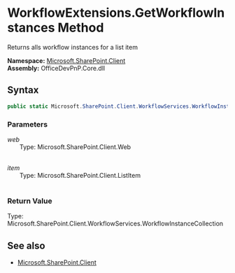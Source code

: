 # WorkflowExtensions.GetWorkflowInstances Method  
Returns alls workflow instances for a list item  

**Namespace:** [Microsoft.SharePoint.Client](Microsoft.SharePoint.Client.md)  
**Assembly:** OfficeDevPnP.Core.dll  
## Syntax
```C#
public static Microsoft.SharePoint.Client.WorkflowServices.WorkflowInstanceCollection GetWorkflowInstances(Web web, ListItem item)
```
### Parameters
*web*  
&emsp;&emsp;Type: Microsoft.SharePoint.Client.Web  
&emsp;&emsp;  
  
*item*  
&emsp;&emsp;Type: Microsoft.SharePoint.Client.ListItem  
&emsp;&emsp;  
  
### Return Value
Type: Microsoft.SharePoint.Client.WorkflowServices.WorkflowInstanceCollection  


## See also
- [Microsoft.SharePoint.Client](Microsoft.SharePoint.Client.md)
